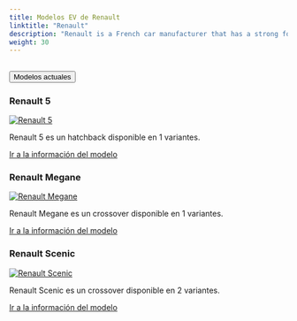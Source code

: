 ```yaml
---
title: Modelos EV de Renault
linktitle: "Renault"
description: "Renault is a French car manufacturer that has a strong focus on electric vehicles (EVs). Renault has been a pioneer in the EV market since it launched the first mass-produced electric car, the ZOE, in 2012."
weight: 30
---
```

<!-- markdownlint-disable MD033 -->
<!-- markdownlint-disable MD010 -->


<div class="accordion" id="accordionPanelsStayOpenExample">
    <div class="accordion-item">
        <h2 class="accordion-header">
            <button class="accordion-button" type="button" data-bs-toggle="collapse" data-bs-target="#panelsStayOpen-collapseOne" aria-expanded="true" aria-controls="panelsStayOpen-collapseOne">
                        Modelos actuales
            </button>
        </h2>
        <div id="panelsStayOpen-collapseOne" class="accordion-collapse collapse show">
            <div class="accordion-body">
    <div class="container p-3 mb-4 bg-body-tertiary rounded border">
        <h3>Renault 5</h3>
        <div class="row">
            <div class="col col-12 col-md-6">
                <a href="5">
                    <img src="https://media.evkx.net/multimedia/models/renault/5/5_e-tech_52kwh_150hp/main_1_st.jpg" class="img-fluid" alt="Renault 5" >
                </a>
            </div>
            <div class="col col-12 col-md-6"><p>
Renault 5 es un hatchback disponible en 1 variantes.
</p>
	<a href="5/" class="btn btn-outline-primary" role="button">Ir a la información del modelo</a>
		</div>
	</div>
</div>
    <div class="container p-3 mb-4 bg-body-tertiary rounded border">
        <h3>Renault Megane</h3>
        <div class="row">
            <div class="col col-12 col-md-6">
                <a href="megane">
                    <img src="https://media.evkx.net/multimedia/models/renault/megane/megane_e-tech_techno/main_1_st.jpeg" class="img-fluid" alt="Renault Megane" >
                </a>
            </div>
            <div class="col col-12 col-md-6"><p>
Renault Megane es un crossover disponible en 1 variantes.
</p>
	<a href="megane/" class="btn btn-outline-primary" role="button">Ir a la información del modelo</a>
		</div>
	</div>
</div>
    <div class="container p-3 mb-4 bg-body-tertiary rounded border">
        <h3>Renault Scenic</h3>
        <div class="row">
            <div class="col col-12 col-md-6">
                <a href="scenic">
                    <img src="https://media.evkx.net/multimedia/models/renault/scenic/scenic_e-tech_electric_high_range/main_1_st.jpg" class="img-fluid" alt="Renault Scenic" >
                </a>
            </div>
            <div class="col col-12 col-md-6"><p>
Renault Scenic es un crossover disponible en 2 variantes.
</p>
	<a href="scenic/" class="btn btn-outline-primary" role="button">Ir a la información del modelo</a>
		</div>
	</div>
</div>
        </div>
    </div>
</div></div>

